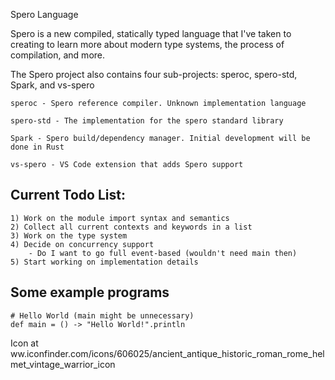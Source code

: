 Spero Language

Spero is a new compiled, statically typed language that I've taken to creating to learn more about modern type 
systems, the process of compilation, and more.


The Spero project also contains four sub-projects: speroc, spero-std, Spark, and vs-spero

    speroc - Spero reference compiler. Unknown implementation language

    spero-std - The implementation for the spero standard library

    Spark - Spero build/dependency manager. Initial development will be done in Rust
    
    vs-spero - VS Code extension that adds Spero support


## Current Todo List:

    1) Work on the module import syntax and semantics
    2) Collect all current contexts and keywords in a list
    3) Work on the type system
    4) Decide on concurrency support
        - Do I want to go full event-based (wouldn't need main then)
    5) Start working on implementation details


## Some example programs

    # Hello World (main might be unnecessary)
    def main = () -> "Hello World!".println


Icon at ww.iconfinder.com/icons/606025/ancient_antique_historic_roman_rome_helmet_vintage_warrior_icon